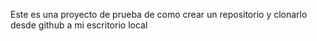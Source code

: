 Este es una proyecto de prueba de como crear un repositorio y clonarlo desde github a mi escritorio local
